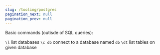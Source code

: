 ```yaml
---
slug: /tooling/postgres
pagination_next: null
pagination_prev: null
---
```


Basic commands (outisde of SQL queries):

`\l` list databases
`\c db` connect to a database named `db`
`\dt` list tables on given database